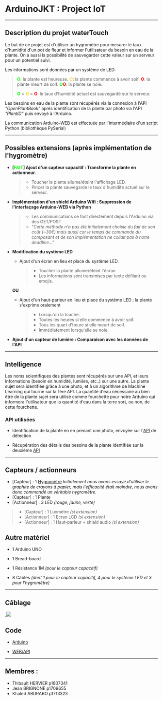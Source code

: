 # ArduinoJKT : Project IoT



---

## Description du projet waterTouch

Le but de ce projet est d'utiliser un hygromètre pour mesurer le taux d'humidité d'un pot de fleur et informer l'utilisateur du besoin en eau de la plante. On a aussi la possibilité de sauvegarder cette valeur sur un serveur pour un potentiel suivi.

Les informations sont données par un système de LED:

> <span style="color:lime">**O**</span>: la plante est heureuse.
> <span style="color:gold">**O**</span>: la plante commence à avoir soif.
> <span style="color:red">**O**</span>: la plante meurt de soif.
> <span style="color:lime">**O**</span><span style="color:red">**O**</span>: la plante se noie.
>
> <span style="color:lime">**O**</span> > <span style="color:gold">**O**</span> > <span style="color:red">**O**</span>: le taux d'humidité actuel est sauvegardé sur le serveur.

Les besoins en eau de la plante sont récupérés via la connexion à l'API *"OpenPlantBook"* après identification de la plante par photo via l'API *"PlantID"* puis envoyé à l'Arduino.

La communication Arduino-WEB est effectuée par l'intermédiaire d'un script Python (bibliothèque PySerial)



---

## Possibles extensions (après implémentation de l'hygromètre)

- **[<span style="color:lime">FAIT</span>] Ajout d'un capteur capacitif : Transforme la plante en actionneur.**

  > - Toucher la plante allume/éteint l'affichage LED.
  > - Pincer la plante sauvegarde le taux d'humidité actuel sur le serveur.

- **Implémentation d'un shield Arduino Wifi : Suppression de l'interfaçage Arduino-WEB via Python**

  > - Les communications se font directement depuis l'Arduino via des GET/POST
  > - *"Cette méthode n'a pas été initialement choisie du fait de son coût (~30€) mais aussi car le temps de commande du composant et de son implémentation ne collait pas à notre deadline…"*
  
- **Modification du système LED**

  - Ajout d'un écran en lieu et place du système LED.

    > - Toucher la plante allume/éteint l'écran
    > - Les informations sont transmises par texte défilant ou emojis.

  **OU**

  - Ajout d'un haut-parleur en lieu et place du système LED ; la plante s'exprime oralement

    > - Lorsqu'on la touche.
    > - Toutes les heures si elle commence à avoir soif.
    > - Tous les quart d'heure si elle meurt de soif.
    > - Immédiatement lorsqu'elle se noie.

- **Ajout d'un capteur de lumière : Comparaison avec les données de l'API**

  

---

## Intelligence

Les noms scientifiques des plantes sont récupérés sur une API, et leurs informations (besoin en humidité, lumière, etc..)  sur une autre. La plante sujet sera identifiée grâce à une photo, et à un algorithme de Machine Learning qui tourne sur la 1ère API. La quantité d'eau nécessaire au bien être de la plante sujet sera utilisé comme fourchette pour notre Arduino qui informera l'utilisateur que la quantité d'eau dans la terre sort, ou non, de cette fourchette.

### API utilisées

- Identification de la plante en en prenant une photo, envoyée sur l'[API](https://plant.id/) de détection 

- Récupération des détails des besoins de la plante identifiée sur la deuxième [API](https://open.plantbook.io/)

  

---

## Capteurs / actionneurs

- [Capteur] : 1 [Hygromètre](www.shorturl.at/klyNZ)
  *Initialement nous avons essayé d'utiliser le graphite de crayons à papier, mais l'efficacité était moindre, nous avons donc commandé un véritable hygromètre.*
- [Capteur] : 1 Plante
- [Actionneur] : 3 LED *(rouge, jaune, verte)*

> - [Capteur] : 1 Luxmètre *(si extension)*
> - [Actionneur] : 1 Ecran LCD *(si extension)*
> - [Actionneur] : 1 Haut-parleur + shield audio *(si extension)*

## Autre matériel

- 1 Arduino UNO

- 1 Bread-board

- 1 Résistance 1M *(pour le capteur capacitif)*

- 8 Câbles *(dont 1 pour le capteur capacitif, 4 pour le système LED et 3 pour l'hygromètre)*

  

---

## Câblage

.<img src="https://i.ibb.co/JkZD971/schema-cablage.png">

## Code

- [Arduino](https://forge.univ-lyon1.fr/p1713323/iot/-/blob/main/waterTouch.ino)

- [WEB/API](https://forge.univ-lyon1.fr/p1713323/iot/-/tree/main/api)

  

---

## Membres :

- Thibault HERVIER p1807341
- Jean BRIGNONE p1709655 
- Khaled ABDRABO p1713323
